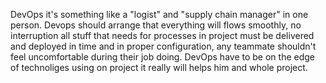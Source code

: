 DevOps it's something like a "logist" and "supply chain manager" in one person.
Devops should arrange that everything will flows smoothly, no interruption all stuff that needs for processes in project must be
delivered and deployed in time and in proper configuration, any teammate shouldn't feel uncomfortable during their job doing. 
DevOps have to be on the edge of technoliges using on project it really will helps him and whole project.
